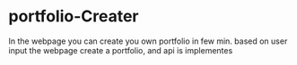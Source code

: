 # portfolio-Creater
In the webpage you can create you own portfolio in few min. based on user input the webpage create a portfolio, and api is implementes
